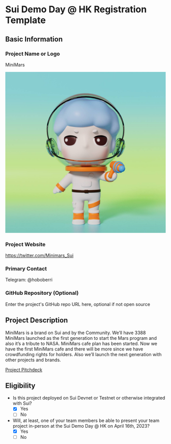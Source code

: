 # Sui Demo Day @ HK Registration Template

## Basic Information

### Project Name or Logo

MiniMars

![minimars logo](../assets/minimars.jpg)

### Project Website

https://twitter.com/Minimars_Sui 

### Primary Contact

Telegram: @hoboberri

### GitHub Repository (Optional)

Enter the project's GitHub repo URL here, optional if not open source

## Project Description 

MiniMars is a brand on Sui and by the Community. We’ll have 3388 MiniMars launched as the first generation to start the Mars program and also it’s a tribute to NASA. MiniMars cafe plan has been started. Now we have the first MiniMars cafe and there will be more since we have crowdfunding rights for holders. Also we’ll launch the next generation with other projects and brands. 

[Project Pitchdeck](https://docs.google.com/presentation/d/1SGeH19LZ7XXU5qFV0tcJ1TrnPi3jYGew/edit?usp=share_link&ouid=100963468120336818645&rtpof=true&sd=true)

## Eligibility

- Is this project deployed on Sui Devnet or Testnet or otherwise integrated with Sui?
    - [x] Yes
    - [ ] No
- Will, at least, one of your team members be able to present your team project in-person at the Sui Demo Day @ HK on April 16th, 2023?
    - [x] Yes
    - [ ] No